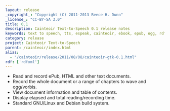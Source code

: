```yaml
---
layout: release
_copyright_: "Copyright (C) 2011-2013 Reece H. Dunn"
_license_: "CC-BY-SA 3.0"
title: 0.1
description: Cainteoir Text-to-Speech 0.1 release notes
keywords: text to speech, tts, espeak, cainteoir, ebook, epub, ogg, rdf, metadata, gnome, gtk
category: release
project: Cainteoir Text-to-Speech
parent: /cainteoir/index.html
alias:
  - "/cainteoir/release/2011/08/08/cainteoir-gtk-0.1.html"
rdf: ['rdfxml']
---
```


*  Read and record ePub, HTML and other text documents.
*  Record the whole document or a range of chapters to wave and ogg/vorbis.
*  View document information and table of contents.
*  Display elapsed and total reading/recording time.
*  Standard GNU/Linux and Debian build system.
